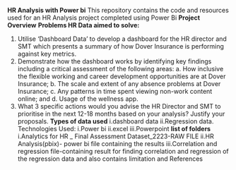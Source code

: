**HR Analysis with Power bi**
This repository contains the code and resources used for an HR Analysis project completed using Power Bi
   **Project Overview**
**Problems HR Data aimed to solve:**
1.	Utilise ‘Dashboard Data’ to develop a dashboard for the HR director and SMT which presents a summary of how Dover Insurance is performing against key metrics.
2.	Demonstrate how the dashboard works by identifying key findings including a critical assessment of the following areas:
a.	How inclusive the flexible working and career development opportunities are at Dover Insurance; 
b.	The scale and extent of any absence problems at Dover Insurance;
c.	Any patterns in time spent viewing non-work content online; and
d.	Usage of the wellness app.
3.	What 3 specific actions would you advise the HR Director and SMT to prioritise in the next 12-18 months based on your analysis? Justify your proposals. 
  **Types of data used** 
i.dashboard data
ii.Regression data.
  Technologies Used:
i.Power bi
ii.excel
iii.Powerpoint
  **list of folders**
i.Analytics for HR _ Final Assessment Dataset_2223-RAW FILE
ii.HR Analysis(pbix)- power bi file containing the results
iii.Correlation and regression file-containing result for finding correlation and regression of the regression data and also contains limitation and References 
